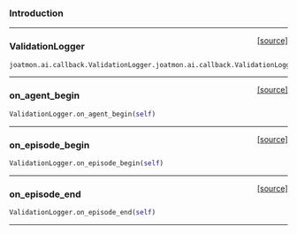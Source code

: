 ### Introduction

---

<span style="float:right;">[[source]](https://github.com/malkoch/joatmon/blob/master/joatmon/ai/callback.py#L312)</span>

### ValidationLogger

```python
joatmon.ai.callback.ValidationLogger.joatmon.ai.callback.ValidationLogger(run_path, interval)
```

----

<span style="float:right;">[[source]](https://github.com/malkoch/joatmon/blob/master/joatmon/ai/callback.py#L325)</span>

### on_agent_begin

```python
ValidationLogger.on_agent_begin(self)
```

----

<span style="float:right;">[[source]](https://github.com/malkoch/joatmon/blob/master/joatmon/ai/callback.py#L329)</span>

### on_episode_begin

```python
ValidationLogger.on_episode_begin(self)
```

----

<span style="float:right;">[[source]](https://github.com/malkoch/joatmon/blob/master/joatmon/ai/callback.py#L332)</span>

### on_episode_end

```python
ValidationLogger.on_episode_end(self)
```

---
